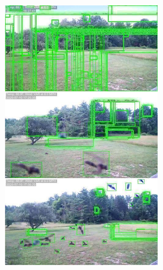 ![20200710-162629-165634](in/20200710/20200710-162629-165634_0_.jpg)
![20200710-165639-172644](in/20200710/20200710-165639-172644_0_.jpg)
![20200710-172649-175654](in/20200710/20200710-172649-175654_0_.jpg)
